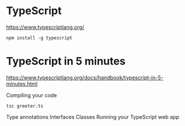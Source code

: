 # TypeScript #

https://www.typescriptlang.org/

```
npm install -g typescript
```

# TypeScript in 5 minutes #

https://www.typescriptlang.org/docs/handbook/typescript-in-5-minutes.html

Compiling your code

```
tsc greeter.ts

```
Type annotations
Interfaces
Classes
Running your TypeScript web app
